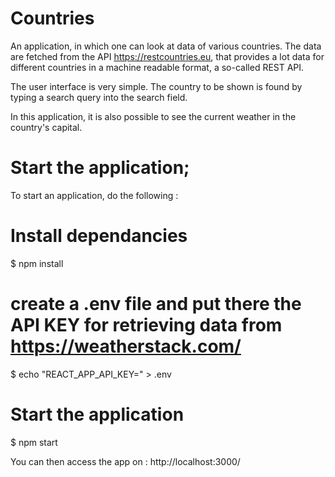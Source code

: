 # Countries
An application, in which one can look at data of various countries. The data are fetched from the API https://restcountries.eu, that provides a lot data for different countries in a machine readable format, a so-called REST API.

The user interface is very simple. The country to be shown is found by typing a search query into the search field.

In this application, it is also possible to see the current weather in the country's capital.

# Start the application;

To start an application, do the following :

# Install dependancies
$ npm install
# create a .env file and put there the API KEY for retrieving data from https://weatherstack.com/
$ echo "REACT_APP_API_KEY=<YOUR-API-KEY>" > .env
# Start the application
$ npm start
  
You can then access the app on : http://localhost:3000/
